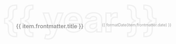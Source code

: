 <script setup>
import { data } from './posts.data.js'
// 按日期倒序排序
const sorted = [...data].filter(item => item.frontmatter?.date).sort((a, b) => b.frontmatter.date.localeCompare(a.frontmatter.date))
// 按年份分组
const groups = sorted.reduce((acc, item) => {
  const year = item.frontmatter.date.slice(0, 4)
  if (!acc[year]) acc[year] = []
  acc[year].push(item)
  return acc
}, {})
const years = Object.keys(groups).sort((a, b) => b - a)
</script>

<div v-for="year in years" :key="year" class="year-group">
  <div class="year-watermark">{{ year }}</div>
  <div v-for="item in groups[year]" :key="item.url" class="post-row">
    <a v-if="item.url!=='/'" :href="'/blog'+item.url" class="blog-link">
      <span class="post-title">{{ item.frontmatter.title }}</span>
      <span class="post-date">{{ formatDate(item.frontmatter.date) }}</span>
    </a>
  </div>
</div>

<script>
// 日期格式化：2024-07-08 => Jul 8
export function formatDate(date) {
  if (!date) return ''
  const d = new Date(date)
  return d.toLocaleString('en-US', { month: 'short', day: 'numeric' })
}
</script>

<style scoped>
.year-group {
  margin: 6em 0em 8em;
  position: relative;
}
.year-watermark {
  font-size: 8em;
  color: transparent;
  -webkit-text-stroke-color: rgb(127, 127, 127, 0.1);
  -webkit-text-stroke-width: 4px;
  font-weight: 700;
  position: absolute;
  left: -0.4em;
  top: -0.6em;
  z-index: 0;
  pointer-events: none;
  user-select: none;
  line-height: 1;
}
.post-row {
  position: relative;
  z-index: 1;
}

@media (max-width: 640px) {
  .blog-link {
    flex-direction: column;
  }
}

.blog-link {
  display: flex;
  /* width: 100%; */
  color: #888;
  margin: 1em 0;
  /* padding: 0em 2em 0em 4em; */
  border-radius: 10px;
  text-decoration: none;
  /* font-weight: 500; */
  font-size: 1.3em;
  /* background: #fff; */
  /* box-shadow: 0 2px 8px rgba(60, 60, 60, 0.08); */
  /* transition: box-shadow 0.2s; */
}
.blog-link:hover {
  color: #444
  /* box-shadow: 0 20px 25px rgba(145, 145, 145, 0.15); */
  /* background: #f7f7f7; */
}
.post-title {
  flex: 1;
  font-weight: 500;
  /* color: #222; */
}
.post-date {
  /* color: #aaa; */
  font-size: 0.7em;
  font-weight: 300;
}
</style>
